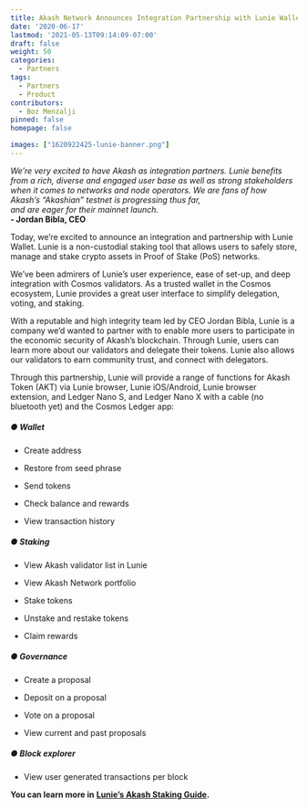 ```yaml
---
title: Akash Network Announces Integration Partnership with Lunie Wallet
date: '2020-06-17'
lastmod: '2021-05-13T09:14:09-07:00'
draft: false
weight: 50
categories:
  - Partners
tags:
  - Partners
  - Product
contributors:
  - Boz Menzalji
pinned: false
homepage: false

images: ["1620922425-lunie-banner.png"]
---
```

_We’re very excited to have Akash as integration partners. Lunie benefits from a rich, diverse and engaged user base as well as strong stakeholders when it comes to networks and node operators. We are fans of how Akash’s “Akashian” testnet is progressing thus far,_  
_and are eager for their mainnet launch._   
**\- Jordan Bibla, CEO**

Today, we’re excited to announce an integration and partnership with Lunie Wallet. Lunie is a non-custodial staking tool that allows users to safely store, manage and stake crypto assets in Proof of Stake (PoS) networks.   
  
We’ve been admirers of Lunie’s user experience, ease of set-up, and deep integration with Cosmos validators. As a trusted wallet in the Cosmos ecosystem, Lunie provides a great user interface to simplify delegation, voting, and staking.  
  
With a reputable and high integrity team led by CEO Jordan Bibla, Lunie is a company we’d wanted to partner with to enable more users to participate in the economic security of Akash’s blockchain. Through Lunie, users can learn more about our validators and delegate their tokens. Lunie also allows our validators to earn community trust, and connect with delegators.  
  
Through this partnership, Lunie will provide a range of functions for Akash Token (AKT) via Lunie browser, Lunie iOS/Android, Lunie browser extension, and Ledger Nano S, and Ledger Nano X with a cable (no bluetooth yet) and the Cosmos Ledger app:

##### ● Wallet 

*   Create address 
    
*   Restore from seed phrase 
    
*   Send tokens 
    
*   Check balance and rewards 
    
*   View transaction history 
    

##### ● Staking 

*   View Akash validator list in Lunie 
    
*   View Akash Network portfolio 
    
*   Stake tokens 
    
*   Unstake and restake tokens 
    
*   Claim rewards
    

##### ● Governance 

*   Create a proposal 
    
*   Deposit on a proposal 
    
*   Vote on a proposal 
    
*   View current and past proposals 
    

##### ● Block explorer 

*   View user generated transactions per block
    

**You can learn more in** [**Lunie’s Akash Staking Guide**](http://help.lunie.io/en/articles/4154821-lunie-staking-guide-akash)**.**